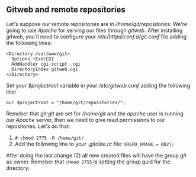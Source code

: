 Gitweb and remote repositories
------------------------------

Let's suppose our remote repositories are in
*/home/git/repositories*. We're going to use *Apache* for serving our
files through *gitweb*. After installing *gitweb*, you'll need to
configure your */etc/httpd/conf.d/git.conf* file adding the following
lines:

    <Directory /var/www/git>
      Options +ExecCGI
      AddHandler cgi-script .cgi
      DirectoryIndex gitweb.cgi
    </Directory>

Set your *$projectroot* variable in your */etc/gitweb.conf* adding the following line:

    our $projectroot = "/home/git/repositories/";

Remeber that *git:git* are set for */home/git* and the *apache* user
is running our *Apache* server, then we need to give read permissions
to our repositories. Let's do that:

   1. `# chmod 2775 -R /home/git/`
   2. Add the following line to your *.gitolite.rc* file:
      `$REPO_UMASK = 0027;`

After doing the last change (2) all new created files will have the
group *git* as owner. Remeber that `chmod 2755` is setting the group
guid for the directory.
